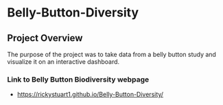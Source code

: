 # Belly-Button-Diversity
## Project Overview
The purpose of the project was to take data from a belly button study and visualize it on an interactive dashboard. 

### Link to Belly Button Biodiversity webpage
- https://rickystuart1.github.io/Belly-Button-Diversity/

